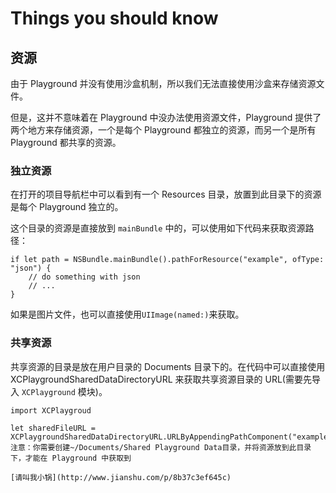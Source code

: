 # Things you should know 

## 资源

由于 Playground 并没有使用沙盒机制，所以我们无法直接使用沙盒来存储资源文件。

但是，这并不意味着在 Playground 中没办法使用资源文件，Playground 提供了两个地方来存储资源，一个是每个 Playground 都独立的资源，而另一个是所有 Playground 都共享的资源。

### 独立资源

在打开的项目导航栏中可以看到有一个 Resources 目录，放置到此目录下的资源是每个 Playground 独立的。

这个目录的资源是直接放到 ```mainBundle``` 中的，可以使用如下代码来获取资源路径：
```
if let path = NSBundle.mainBundle().pathForResource("example", ofType: "json") {
    // do something with json
    // ...
}
```
如果是图片文件，也可以直接使用```UIImage(named:)```来获取。

### 共享资源

共享资源的目录是放在用户目录的 Documents 目录下的。在代码中可以直接使用
XCPlaygroundSharedDataDirectoryURL
来获取共享资源目录的 URL(需要先导入 ```XCPlayground``` 模块)。
```
import XCPlaygroud

let sharedFileURL = XCPlaygroundSharedDataDirectoryURL.URLByAppendingPathComponent("example.json")```
注意：你需要创建~/Documents/Shared Playground Data目录，并将资源放到此目录下，才能在 Playground 中获取到

[请叫我小锅](http://www.jianshu.com/p/8b37c3ef645c)
